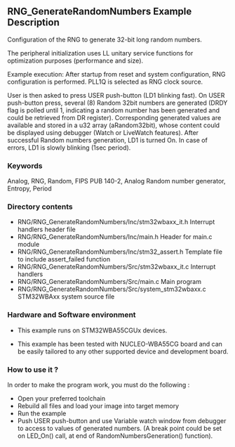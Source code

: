## <b>RNG_GenerateRandomNumbers Example Description</b>

Configuration of the RNG to generate 32-bit long random numbers.

The peripheral initialization uses LL unitary service
functions for optimization purposes (performance and size).

Example execution:
After startup from reset and system configuration, RNG configuration is performed.
PLL1Q  is selected as RNG clock source.

User is then asked to press USER push-button (LD1 blinking fast).
On USER push-button press, several (8) Random 32bit numbers are generated
(DRDY flag is polled until 1, indicating a random number has been generated and could be retrieved from DR register).
Corresponding generated values are available and stored in a u32 array (aRandom32bit),
whose content could be displayed using debugger (Watch or LiveWatch features).
After successful Random numbers generation, LD1 is turned On.
In case of errors, LD1 is slowly blinking (1sec period).

### <b>Keywords</b>

Analog, RNG, Random, FIPS PUB 140-2, Analog Random number generator, Entropy, Period


### <b>Directory contents</b>

  - RNG/RNG_GenerateRandomNumbers/Inc/stm32wbaxx_it.h          Interrupt handlers header file
  - RNG/RNG_GenerateRandomNumbers/Inc/main.h                   Header for main.c module
  - RNG/RNG_GenerateRandomNumbers/Inc/stm32_assert.h           Template file to include assert_failed function
  - RNG/RNG_GenerateRandomNumbers/Src/stm32wbaxx_it.c          Interrupt handlers
  - RNG/RNG_GenerateRandomNumbers/Src/main.c                   Main program
  - RNG/RNG_GenerateRandomNumbers/Src/system_stm32wbaxx.c      STM32WBAxx system source file


### <b>Hardware and Software environment</b> 

  - This example runs on STM32WBA55CGUx devices.

  - This example has been tested with NUCLEO-WBA55CG board and can be
    easily tailored to any other supported device and development board.

### <b>How to use it ?</b>

In order to make the program work, you must do the following :

 - Open your preferred toolchain
 - Rebuild all files and load your image into target memory
 - Run the example
 - Push USER push-button and use Variable watch window from debugger to access to values of generated numbers.
   (A break point could be set on LED_On() call, at end of RandomNumbersGeneration() function).
